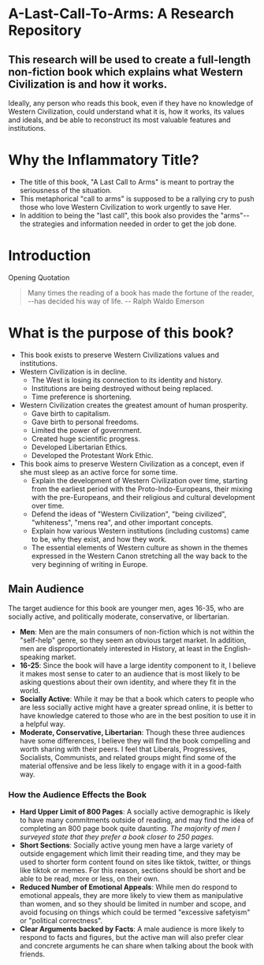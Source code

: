 # A-Last-Call-To-Arms: A Research Repository
## This research will be used to create a full-length non-fiction book which explains what Western Civilization is and how it works. 

Ideally, any person who reads this book, even if they have no knowledge of Western Civilization, could understand what it is, how it works, its values and ideals, and be able to reconstruct its most valuable features and institutions. 

# Why the Inflammatory Title?
- The title of this book, "A Last Call to Arms" is meant to portray the seriousness of the situation.
- This metaphorical "call to arms" is supposed to be a rallying cry to push those who love Western Civilization to work urgently to save Her.
- In addition to being the "last call", this book also provides the "arms"-- the strategies and information needed in order to get the job done.

# Introduction

Opening Quotation
> Many times the reading of a book has made the fortune of the reader, --has decided his way of life. 
> -- Ralph Waldo Emerson

# What is the purpose of this book?
- This book exists to preserve Western Civilizations values and institutions.
- Western Civilization is in decline.
	- The West is losing its connection to its identity and history.
	- Institutions are being destroyed without being replaced.
	- Time preference is shortening.
- Western Civilization creates the greatest amount of human prosperity.
	- Gave birth to capitalism.
	- Gave birth to personal freedoms.
	- Limited the power of government.
	- Created huge scientific progress.
	- Developed Libertarian Ethics.
	- Developed the Protestant Work Ethic.
- This book aims to preserve Western Civilization as a concept, even if she must sleep as an active force for some time.
	- Explain the development of Western Civilization over time, starting from the earliest period with the Proto-Indo-Europeans, their mixing with the pre-Europeans, and their religious and cultural development over time.
	- Defend the ideas of "Western Civilization", "being civilized", "whiteness", "mens rea", and other important concepts.
	- Explain how various Western institutions (including customs) came to be, why they exist, and how they work.
	- The essential elements of Western culture as shown in the themes expressed in the Western Canon stretching all the way back to the very beginning of writing in Europe. 

## Main Audience

The target audience for this book are younger men, ages 16-35, who are socially active, and politically moderate, conservative, or libertarian. 

- **Men**: Men are the main consumers of non-fiction which is not within the "self-help" genre, so they seem an obvious target market. In addition, men are disproportionately interested in History, at least in the English-speaking market.
- **16-25**: Since the book will have a large identity component to it, I believe it makes most sense to cater to an audience that is most likely to be asking questions about their own identity, and where they fit in the world.
- **Socially Active**: While it may be that a book which caters to people who are less socially active might have a greater spread online, it is better to have knowledge catered to those who are in the best position to use it in a helpful way. 
- **Moderate, Conservative, Libertarian**: Though these three audiences have some differences, I believe they will find the book compelling and worth sharing with their peers. I feel that Liberals, Progressives, Socialists, Communists, and related groups might find some of the material offensive and be less likely to engage with it in a good-faith way.

### How the Audience Effects the Book

- **Hard Upper Limit of 800 Pages**: A socially active demographic is likely to have many commitments outside of reading, and may find the idea of completing an 800 page book quite daunting. _The majority of men I surveyed state that they prefer a book closer to 250 pages._
- **Short Sections**: Socially active young men have a large variety of outside engagement which limit their reading time, and they may be used to shorter form content found on sites like tiktok, twitter, or things like tiktok or memes. For this reason, sections should be short and be able to be read, more or less, on their own.
- **Reduced Number of Emotional Appeals**: While men do respond to emotional appeals, they are more likely to view them as manipulative than women, and so they should be limited in number and scope, and avoid focusing on things which could be termed "excessive safetyism" or "political correctness".
- **Clear Arguments backed by Facts**: A male audience is more likely to respond to facts and figures, but the active man will also prefer clear and concrete arguments he can share when talking about the book with friends. 




